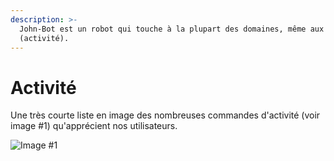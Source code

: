```yaml
---
description: >-
  John-Bot est un robot qui touche à la plupart des domaines, même aux mini-jeux
  (activité).
---
```


# Activité

Une très courte liste en image des nombreuses commandes d'activité (voir image #1) qu'apprécient nos utilisateurs.

![Image #1](../../.gitbook/assets/Activité.png)
